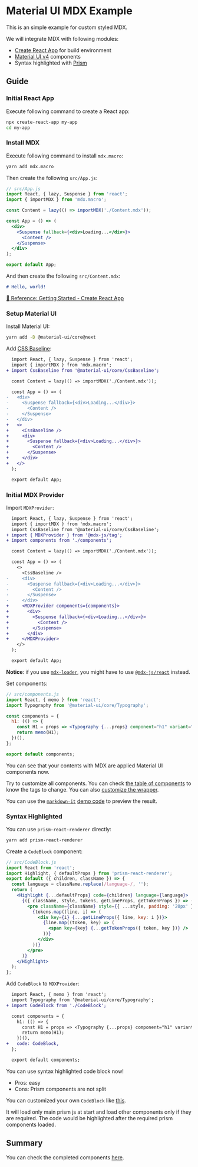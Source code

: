# Material UI MDX Example

This is an simple example for custom styled MDX.

We will integrate MDX with following modules:

- [Create React App](https://facebook.github.io/create-react-app/) for build environment
- [Material UI v4](https://next.material-ui.com/) components
- Syntax highlighted with [Prism](https://prismjs.com/)

## Guide

### Initial React App

Execute following command to create a React app:

```bash
npx create-react-app my-app
cd my-app
```

### Install MDX

Execute following command to install `mdx.macro`:

```bash
yarn add mdx.macro
```

Then create the following `src/App.js`:

```jsx
// src/App.js
import React, { lazy, Suspense } from 'react';
import { importMDX } from 'mdx.macro';

const Content = lazy(() => importMDX('./Content.mdx'));

const App = () => (
  <div>
    <Suspense fallback={<div>Loading...</div>}>
      <Content />
    </Suspense>
  </div>
);

export default App;
```

And then create the following `src/Content.mdx`:

```md
# Hello, world!
```

[🔗 Reference: Getting Started - Create React App](https://mdxjs.com/getting-started/create-react-app)

### Setup Material UI

Install Material UI:

```bash
yarn add -D @material-ui/core@next
```

Add [CSS Baseline](https://material-ui.com/style/css-baseline/):

```diff
  import React, { lazy, Suspense } from 'react';
  import { importMDX } from 'mdx.macro';
+ import CssBaseline from '@material-ui/core/CssBaseline';

  const Content = lazy(() => importMDX('./Content.mdx'));

  const App = () => (
-   <div>
-     <Suspense fallback={<div>Loading...</div>}>
-       <Content />
-     </Suspense>
-   </div>
+   <>
+     <CssBaseline />
+     <div>
+       <Suspense fallback={<div>Loading...</div>}>
+         <Content />
+       </Suspense>
+     </div>
+   </>
  );

  export default App;
```

### Initial MDX Provider

Import `MDXProvider`:

```diff
  import React, { lazy, Suspense } from 'react';
  import { importMDX } from 'mdx.macro';
  import CssBaseline from '@material-ui/core/CssBaseline';
+ import { MDXProvider } from '@mdx-js/tag';
+ import components from './components';

  const Content = lazy(() => importMDX('./Content.mdx'));

  const App = () => (
    <>
      <CssBaseline />
-     <div>
-       <Suspense fallback={<div>Loading...</div>}>
-         <Content />
-       </Suspense>
-     </div>
+     <MDXProvider components={components}>
+       <div>
+         <Suspense fallback={<div>Loading...</div>}>
+           <Content />
+         </Suspense>
+       </div>
+     </MDXProvider>
    </>
  );

  export default App;
```

**Notice**: if you use [`mdx-loader`](https://mdxjs.com/getting-started/webpack#webpack), you might have to use [`@mdx-js/react`](https://mdxjs.com/getting-started/#mdxprovider) instead.

Set components:

```jsx
// src/components.js
import React, { memo } from 'react';
import Typography from '@material-ui/core/Typography';

const components = {
  h1: (() => {
    const H1 = props => <Typography {...props} component="h1" variant="h1" />;
    return memo(H1);
  })(),
};

export default components;
```

You can see that your contents with MDX are applied Material UI components now.

Try to customize all components. You can check [the table of components](https://mdxjs.com/getting-started#table-of-components) to know the tags to change. You can also [customize the wrapper](https://mdxjs.com/guides/wrapper-customization#using-the-wrapper-for-layout).

You can use the [`markdown-it`](https://markdown-it.github.io/) [demo code](./src/Content.mdx) to preview the result.

### Syntax Highlighted

You can use `prism-react-renderer` directly:

```bash
yarn add prism-react-renderer
```

Create a `CodeBlock` component:

```jsx
// src/CodeBlock.js
import React from 'react';
import Highlight, { defaultProps } from 'prism-react-renderer';
export default ({ children, className }) => {
  const language = className.replace(/language-/, '');
  return (
    <Highlight {...defaultProps} code={children} language={language}>
      {({ className, style, tokens, getLineProps, getTokenProps }) => (
        <pre className={className} style={{ ...style, padding: '20px' }}>
          {tokens.map((line, i) => (
            <div key={i} {...getLineProps({ line, key: i })}>
              {line.map((token, key) => (
                <span key={key} {...getTokenProps({ token, key })} />
              ))}
            </div>
          ))}
        </pre>
      )}
    </Highlight>
  );
};
```

Add `CodeBlock` to `MDXProvider`:

```diff
  import React, { memo } from 'react';
  import Typography from '@material-ui/core/Typography';
+ import CodeBlock from './CodeBlock';

  const components = {
    h1: (() => {
      const H1 = props => <Typography {...props} component="h1" variant="h1" />;
      return memo(H1);
    })(),
+   code: CodeBlock,
  };

  export default components;
```

You can use syntax highlighted code block now!

- Pros: easy
- Cons: Prism components are not split

You can customized your own `CodeBlock` like [this](./src/CodeBlock.js).

It will load only main prism js at start and load other components only if they are required. The code would be highlighted after the required prism components loaded.

## Summary

You can check the completed components [here](./src/components.js).
